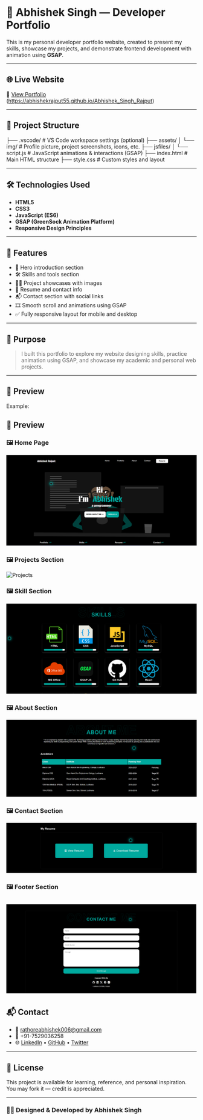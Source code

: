 # 💼 Abhishek Singh — Developer Portfolio

This is my personal developer portfolio website, created to present my skills, showcase my projects, and demonstrate frontend development with animation using **GSAP**.

---

## 🌐 Live Website

🔗 [View Portfolio](#)  
(https://abhishekrajput55.github.io/Abhishek_Singh_Rajput)

---

## 📁 Project Structure

├── .vscode/ # VS Code workspace settings (optional)
├── assets/
│ └── img/ # Profile picture, project screenshots, icons, etc.
├── jsfiles/
│ └── script.js # JavaScript animations & interactions (GSAP)
├── index.html # Main HTML structure
├── style.css # Custom styles and layout


---

## 🛠️ Technologies Used

- **HTML5**
- **CSS3**
- **JavaScript (ES6)**
- **GSAP (GreenSock Animation Platform)**
- **Responsive Design Principles**

---

## 🚀 Features

- 👋 Hero introduction section
- 🛠️ Skills and tools section
- 🧑‍💻 Project showcases with images
- 📄 Resume and contact info
- 📬 Contact section with social links
- 🎞️ Smooth scroll and animations using GSAP
- ✅ Fully responsive layout for mobile and desktop

---

## 🎯 Purpose

> I built this portfolio to explore my website designing skills, practice animation using GSAP, and showcase my academic and personal web projects.

---

## 📸 Preview
Example:  
## 📸 Preview

### 🖼️ Home Page
![Home](assets/img/portImg_1.png)

### 🖼️ Projects Section
![Projects](assets/img/portImg_2.png)

### 🖼️ Skill Section
![Contact](assets/img/portImg_3.png)

### 🖼️ About Section
![About](assets/img/portImg_4.png)

### 🖼️ Contact Section
![Contact](assets/img/portImg_5.png)

### 🖼️ Footer Section
![Footer](assets/img/portImg_6.png)
---

## 📬 Contact

- 📧 rathoreabhishek006@gmail.com  
- 📱 +91-7529036258  
- 🌐 [LinkedIn](#) • [GitHub](#) • [Twitter](#)

---

## 🪪 License

This project is available for learning, reference, and personal inspiration. You may fork it — credit is appreciated.

---

### 👨‍💻 Designed & Developed by **Abhishek Singh**

